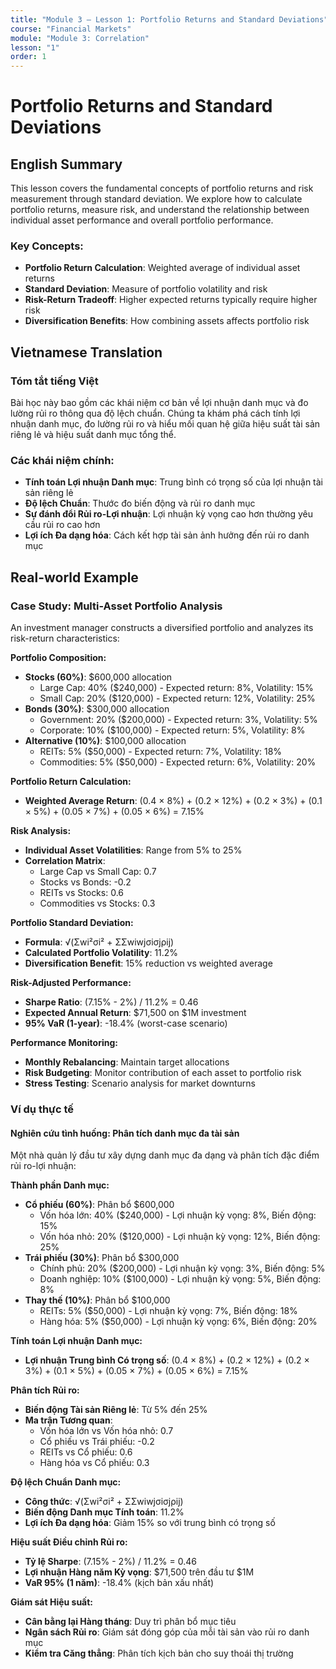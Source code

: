 ```yaml
---
title: "Module 3 – Lesson 1: Portfolio Returns and Standard Deviations"
course: "Financial Markets"
module: "Module 3: Correlation"
lesson: "1"
order: 1
---
```


# Portfolio Returns and Standard Deviations

## English Summary

This lesson covers the fundamental concepts of portfolio returns and risk measurement through standard deviation. We explore how to calculate portfolio returns, measure risk, and understand the relationship between individual asset performance and overall portfolio performance.

### Key Concepts:

- **Portfolio Return Calculation**: Weighted average of individual asset returns
- **Standard Deviation**: Measure of portfolio volatility and risk
- **Risk-Return Tradeoff**: Higher expected returns typically require higher risk
- **Diversification Benefits**: How combining assets affects portfolio risk

## Vietnamese Translation

### Tóm tắt tiếng Việt

Bài học này bao gồm các khái niệm cơ bản về lợi nhuận danh mục và đo lường rủi ro thông qua độ lệch chuẩn. Chúng ta khám phá cách tính lợi nhuận danh mục, đo lường rủi ro và hiểu mối quan hệ giữa hiệu suất tài sản riêng lẻ và hiệu suất danh mục tổng thể.

### Các khái niệm chính:

- **Tính toán Lợi nhuận Danh mục**: Trung bình có trọng số của lợi nhuận tài sản riêng lẻ
- **Độ lệch Chuẩn**: Thước đo biến động và rủi ro danh mục
- **Sự đánh đổi Rủi ro-Lợi nhuận**: Lợi nhuận kỳ vọng cao hơn thường yêu cầu rủi ro cao hơn
- **Lợi ích Đa dạng hóa**: Cách kết hợp tài sản ảnh hưởng đến rủi ro danh mục

## Real-world Example

### Case Study: Multi-Asset Portfolio Analysis

An investment manager constructs a diversified portfolio and analyzes its risk-return characteristics:

**Portfolio Composition:**

- **Stocks (60%)**: $600,000 allocation
  - Large Cap: 40% ($240,000) - Expected return: 8%, Volatility: 15%
  - Small Cap: 20% ($120,000) - Expected return: 12%, Volatility: 25%
- **Bonds (30%)**: $300,000 allocation
  - Government: 20% ($200,000) - Expected return: 3%, Volatility: 5%
  - Corporate: 10% ($100,000) - Expected return: 5%, Volatility: 8%
- **Alternative (10%)**: $100,000 allocation
  - REITs: 5% ($50,000) - Expected return: 7%, Volatility: 18%
  - Commodities: 5% ($50,000) - Expected return: 6%, Volatility: 20%

**Portfolio Return Calculation:**

- **Weighted Average Return**: (0.4 × 8%) + (0.2 × 12%) + (0.2 × 3%) + (0.1 × 5%) + (0.05 × 7%) + (0.05 × 6%) = 7.15%

**Risk Analysis:**

- **Individual Asset Volatilities**: Range from 5% to 25%
- **Correlation Matrix**:
  - Large Cap vs Small Cap: 0.7
  - Stocks vs Bonds: -0.2
  - REITs vs Stocks: 0.6
  - Commodities vs Stocks: 0.3

**Portfolio Standard Deviation:**

- **Formula**: √(Σwi²σi² + ΣΣwiwjσiσjρij)
- **Calculated Portfolio Volatility**: 11.2%
- **Diversification Benefit**: 15% reduction vs weighted average

**Risk-Adjusted Performance:**

- **Sharpe Ratio**: (7.15% - 2%) / 11.2% = 0.46
- **Expected Annual Return**: $71,500 on $1M investment
- **95% VaR (1-year)**: -18.4% (worst-case scenario)

**Performance Monitoring:**

- **Monthly Rebalancing**: Maintain target allocations
- **Risk Budgeting**: Monitor contribution of each asset to portfolio risk
- **Stress Testing**: Scenario analysis for market downturns

### Ví dụ thực tế

#### Nghiên cứu tình huống: Phân tích danh mục đa tài sản

Một nhà quản lý đầu tư xây dựng danh mục đa dạng và phân tích đặc điểm rủi ro-lợi nhuận:

**Thành phần Danh mục:**

- **Cổ phiếu (60%)**: Phân bổ $600,000
  - Vốn hóa lớn: 40% ($240,000) - Lợi nhuận kỳ vọng: 8%, Biến động: 15%
  - Vốn hóa nhỏ: 20% ($120,000) - Lợi nhuận kỳ vọng: 12%, Biến động: 25%
- **Trái phiếu (30%)**: Phân bổ $300,000
  - Chính phủ: 20% ($200,000) - Lợi nhuận kỳ vọng: 3%, Biến động: 5%
  - Doanh nghiệp: 10% ($100,000) - Lợi nhuận kỳ vọng: 5%, Biến động: 8%
- **Thay thế (10%)**: Phân bổ $100,000
  - REITs: 5% ($50,000) - Lợi nhuận kỳ vọng: 7%, Biến động: 18%
  - Hàng hóa: 5% ($50,000) - Lợi nhuận kỳ vọng: 6%, Biến động: 20%

**Tính toán Lợi nhuận Danh mục:**

- **Lợi nhuận Trung bình Có trọng số**: (0.4 × 8%) + (0.2 × 12%) + (0.2 × 3%) + (0.1 × 5%) + (0.05 × 7%) + (0.05 × 6%) = 7.15%

**Phân tích Rủi ro:**

- **Biến động Tài sản Riêng lẻ**: Từ 5% đến 25%
- **Ma trận Tương quan**:
  - Vốn hóa lớn vs Vốn hóa nhỏ: 0.7
  - Cổ phiếu vs Trái phiếu: -0.2
  - REITs vs Cổ phiếu: 0.6
  - Hàng hóa vs Cổ phiếu: 0.3

**Độ lệch Chuẩn Danh mục:**

- **Công thức**: √(Σwi²σi² + ΣΣwiwjσiσjρij)
- **Biến động Danh mục Tính toán**: 11.2%
- **Lợi ích Đa dạng hóa**: Giảm 15% so với trung bình có trọng số

**Hiệu suất Điều chỉnh Rủi ro:**

- **Tỷ lệ Sharpe**: (7.15% - 2%) / 11.2% = 0.46
- **Lợi nhuận Hàng năm Kỳ vọng**: $71,500 trên đầu tư $1M
- **VaR 95% (1 năm)**: -18.4% (kịch bản xấu nhất)

**Giám sát Hiệu suất:**

- **Cân bằng lại Hàng tháng**: Duy trì phân bổ mục tiêu
- **Ngân sách Rủi ro**: Giám sát đóng góp của mỗi tài sản vào rủi ro danh mục
- **Kiểm tra Căng thẳng**: Phân tích kịch bản cho suy thoái thị trường
